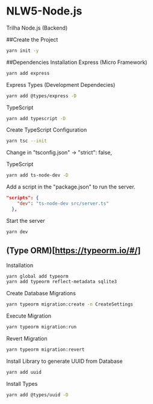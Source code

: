 # NLW5-Node.js
Trilha Node.js (Backend)

##Create the Project  
```bash
yarn init -y
```

##Dependencies Installation
Express (Micro Framework)
```bash
yarn add express
```
Express Types (Development Dependecies) 
```bash
yarn add @types/express -D
```
TypeScript
```bash
yarn add typescript -D
```

Create TypeScript Configuration
```bash
yarn tsc --init
```

Change in "tsconfig.json" -> "strict": false,

TypeScript
```bash
yarn add ts-node-dev -D
```

Add a script in the "package.json" to run the server.
```json
"scripts": {
    "dev": "ts-node-dev src/server.ts"
  },
```

Start the server
```bash
yarn dev
```

## (Type ORM)[https://typeorm.io/#/]

Installation
```bash
yarn global add typeorm
yarn add typeorm reflect-metadata sqlite3
```

Create Database Migrations  
```bash
yarn typeorm migration:create -n CreateSettings
```

Execute Migration
```bash
yarn typeorm migration:run
```

Revert Migration
```bash
yarn typeorm migration:revert
```

Install Library to generate UUID from Database
```bash
yarn add uuid
```

Install Types
```bash
yarn add @types/uuid -D
```